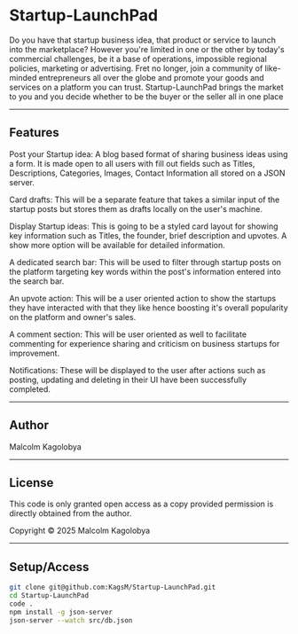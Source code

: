 # Startup-LaunchPad
Do you have that startup business idea, that product or service to launch into the marketplace? However you're limited in one or the other by today's commercial challenges, be it a base of operations, impossible regional policies, marketing or advertising. Fret no longer, join a community of like-minded entrepreneurs all over the globe and promote your goods and services on a platform you can trust. Startup-LaunchPad brings the market to you and you decide whether to be the buyer or the seller all in one place

---

## Features
Post your Startup idea: A blog based format of sharing business ideas using a form. It is made open to all users with fill out fields such as Titles, Descriptions, Categories, Images, Contact Information all stored on a JSON server.

Card drafts: This will be a separate feature that takes a similar input of the startup posts but stores them as drafts locally on the user's machine.

Display Startup ideas: This is going to be a styled card layout for showing key information such as Titles, the founder, brief description and upvotes. A show more option will be available for detailed information.

A dedicated search bar: This will be used to filter through startup posts on the platform targeting key words within the post's information entered into the search bar.

An upvote action: This will be a user oriented action to show the startups they have interacted with that they like hence boosting it's overall popularity on the platform and owner's sales.

A comment section: This will be user oriented as well to facilitate commenting for experience sharing and criticism on business startups for improvement.

Notifications: These will be displayed to the user after actions such as posting, updating and deleting in their UI have been successfully completed.

---

## Author
Malcolm Kagolobya

---

## License
This code is only granted open access as a copy provided permission is directly obtained from the author.

Copyright &copy; 2025 Malcolm Kagolobya

---

## Setup/Access
```bash
git clone git@github.com:KagsM/Startup-LaunchPad.git
cd Startup-LaunchPad
code .
npm install -g json-server
json-server --watch src/db.json

